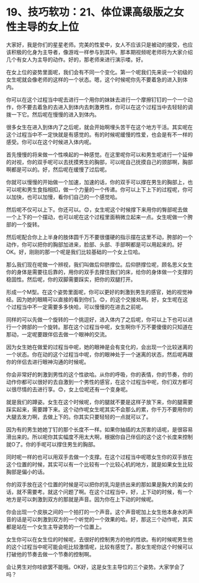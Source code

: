 # 19、技巧软功：21、体位课高级版之女性主导的女上位

大家好，我是你们的星星老师。完美的性爱中，女人不应该只是被动的接受，也应该积极的化身为主导者，像游戏一样参与到其中。那本期视频呢老师将为大家介绍几个有女人为主导的动作。好的，那老师来进行演示喽。好。

在女上位的姿势里面呢，我们会有不同一个变化。第一个呢我们先来说一个初级的女生呢就会像老师的这样的一个状态。嗯，这个时候呢你先不要着急的进入到体内。

你可以在这个过程当中呢去进行一个用你的妹妹去进行一个摩擦钉钉的一个一个动作，你不要去着急的去进入到体内去刺激男性，你可以在这个过程当中去轻轻的调拨一下它。然后呢在慢慢的进入到体内。

很多女生在进入到体内了之后呢，就会开始啊埋头苦干在这个地方干活。其实呢在这个过程当中不一定快就是有感觉的。有的时候呢缓慢的性爱，也会是有不一样的感受。你可以在这个时候进入体内呢。

首先慢慢的将来做一个性唤起的一种感觉。在这里呢你可以和男生呢进行一个延伸的对视，你的双手呢可以去抚摸男生的胸部，可以呢自己抚摸自己的颈部啊，胸部啊都是可以的。好，然后呢在缓慢了过后呢。

你就可以慢慢的开始做一个加速，加速的话，你的双手可以撑在男生的胸部上，也可以呢和男生食指相扣，做一个力量的一个传递。你可以上下上下的过程呢，你可以加快，也可以加慢，看你们自己的一个感觉哈。

然后呢不仅可以上下。你还可以。😊，女生呢这个时候撑下来用你的臀部呢去做一个上下的一个摆动，也可以呢在这个过程里面稍微立起来一点。女生呢做一个胯部的一个旋转。

然后呢配合你上上半身的肢体圆千万不要很僵硬的指示摆在这里不动，胯部的一个动作，你可以把你的胸部加进来，脸部、头部、手部啊都是可以用起来的。好OK。好，刚刚的那一个呢是我们比较基础的一个女上位哈。

那么我们现在呢做一个辨视，我们叫做后仰脐撑位。后仰脐撑位呢，顾名思义女生你的身体是需要往后靠的，用你的双手去撑住我们的床，给你的身体做一个支撑的稳固性。然后呢，你的双脚需要踩实，把你的双腿打开。

形成一个M型。在这个姿势里面呢，你可以更好的刺激到男生的感官，她的视觉神经。因为她的眼睛可以直接的看到你们。😊，的这个交接处啊。好，女生呢在这个过程当中不一定需要多多快哈，可以慢慢的在进去之前呢。

同样的可以先做一个旋转的一个挑逗好，进入体内了之后呢，你可以上下也可以进行一个跨部的一个旋转。那在这个过程当中呢，女生啊你千万不要傻傻的只知道在那动，一定呢要跟伴侣去做一个眼神的交流。

因为女生她在做爱的过程当中呢，她的眼神是会有变化的，会出现一个比较迷离的一个状态。你在动的这个过程当中呢，你的眼神处于一个迷离的状态，然后呢再跟你的伴侣去进行眼神沟通的时候呢。

你会非常好的刺激到男性的这个性欲哈。从你的呼吸，你的表情，你的节奏，你的动作你都可以很好的去自激到一个男性的感官，在这个过程当中呢，你们双方都可以很尽情的去进行享。😊，女上位呢还有一个变身呢。

就是我们的蹲姿。女生在这个时候呢，你的腿就不要是这样子放下来，你的腿需要踩实起来，需要蹲下来。这个动作呢女生呢其实不会那么的累，你千万不要用你的大腿去发力啊，去做上下的。你其实只要轻轻的一点就可以了。

因为有的男生她她丁钉的那个长度不一样。如果你抽插的太厉害的话呢，是很容易滑出来的。所以呢你其实幅度不用太大啊，根据你自己伴侣的这个这个长度来控制就O了。你的手呢可以撑住男生的胸部。

同时呢一样的也可以用双手去做一个支撑。在这个过程当中呢嗯女生你的双手放在这个位置的时候，其实可以有一个比较有一个比较心机的地方，就是如果女生比较胸部是偏小的话。

你的双手放在这个位置的时候是可以把你的乳沟是挤出来的那如果是胸大的美女的话，就不需要考。就这个问题了啊。在这个过程当中，好，上下动的时候，有一个地方是可以刺激到双方的那就是声音。因为你在上下动的时候呢。

你会出现一个皮肤之间的一个拍打的一个声音。这个声音呢加上女生他本身水的声音的话是可以刺激到双方的一个听觉的一个效果的哈。好，那这三个动作呢，其实都是站在一个女生主导姿势的一个位置上。

女生你可以在女生位的时候呢，去很好的控制男方的他的性欲。有的时候呢男生他的这个过程当中呢可能会呃比较激情呢，比较有感觉了。那女生呢你这个时候可以打破他的节奏去做一个节奏的控制啊。

会让男生对你哇欲罢不能哦。OK好，这是女生主导位的三个姿势。大家学会了吗？